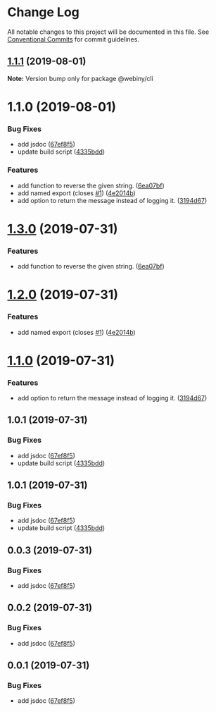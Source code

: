 # Change Log

All notable changes to this project will be documented in this file.
See [Conventional Commits](https://conventionalcommits.org) for commit guidelines.

## [1.1.1](https://github.com/Pavel910/lerna-monorepo/compare/@webiny/cli@1.1.0...@webiny/cli@1.1.1) (2019-08-01)

**Note:** Version bump only for package @webiny/cli





# 1.1.0 (2019-08-01)


### Bug Fixes

* add jsdoc ([67ef8f5](https://github.com/Pavel910/lerna-monorepo/commit/67ef8f5))
* update build script ([4335bdd](https://github.com/Pavel910/lerna-monorepo/commit/4335bdd))


### Features

* add function to reverse the given string. ([6ea07bf](https://github.com/Pavel910/lerna-monorepo/commit/6ea07bf))
* add named export (closes [#1](https://github.com/Pavel910/lerna-monorepo/issues/1)) ([4e2014b](https://github.com/Pavel910/lerna-monorepo/commit/4e2014b))
* add option to return the message instead of logging it. ([3194d67](https://github.com/Pavel910/lerna-monorepo/commit/3194d67))





# [1.3.0](https://github.com/Pavel910/lerna-monorepo/compare/@webiny/cli@1.2.0...@webiny/cli@1.3.0) (2019-07-31)


### Features

* add function to reverse the given string. ([6ea07bf](https://github.com/Pavel910/lerna-monorepo/commit/6ea07bf))





# [1.2.0](https://github.com/Pavel910/lerna-monorepo/compare/@webiny/cli@1.1.0...@webiny/cli@1.2.0) (2019-07-31)


### Features

* add named export (closes [#1](https://github.com/Pavel910/lerna-monorepo/issues/1)) ([4e2014b](https://github.com/Pavel910/lerna-monorepo/commit/4e2014b))





# [1.1.0](https://github.com/Pavel910/lerna-monorepo/compare/@webiny/cli@1.0.1...@webiny/cli@1.1.0) (2019-07-31)


### Features

* add option to return the message instead of logging it. ([3194d67](https://github.com/Pavel910/lerna-monorepo/commit/3194d67))





## 1.0.1 (2019-07-31)


### Bug Fixes

* add jsdoc ([67ef8f5](https://github.com/Pavel910/lerna-monorepo/commit/67ef8f5))
* update build script ([4335bdd](https://github.com/Pavel910/lerna-monorepo/commit/4335bdd))





## 1.0.1 (2019-07-31)


### Bug Fixes

* add jsdoc ([67ef8f5](https://github.com/Pavel910/lerna-monorepo/commit/67ef8f5))
* update build script ([4335bdd](https://github.com/Pavel910/lerna-monorepo/commit/4335bdd))





## 0.0.3 (2019-07-31)


### Bug Fixes

* add jsdoc ([67ef8f5](https://github.com/Pavel910/lerna-monorepo/commit/67ef8f5))





## 0.0.2 (2019-07-31)


### Bug Fixes

* add jsdoc ([67ef8f5](https://github.com/Pavel910/lerna-monorepo/commit/67ef8f5))





## 0.0.1 (2019-07-31)


### Bug Fixes

* add jsdoc ([67ef8f5](https://github.com/Pavel910/lerna-monorepo/commit/67ef8f5))
